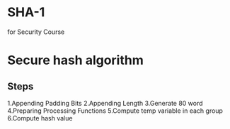 # SHA-1
for Security Course
# Secure hash algorithm
## Steps
  1.Appending Padding Bits 
  2.Appending Length
  3.Generate 80 word
  4.Preparing Processing Functions
  5.Compute temp variable in each group
  6.Compute hash value






